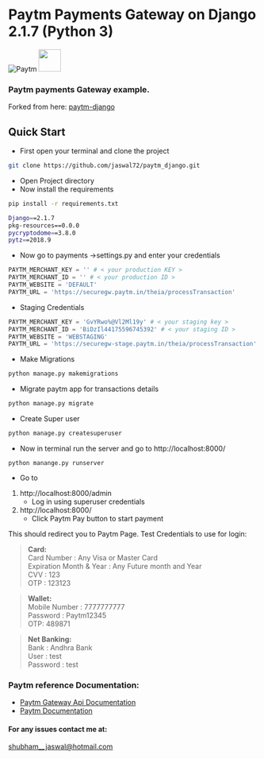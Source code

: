 # Paytm Payments Gateway on Django 2.1.7   (Python 3)
![Paytm](https://upload.wikimedia.org/wikipedia/commons/thumb/4/42/Paytm_logo.png/150px-Paytm_logo.png) <img src="https://static.djangoproject.com/img/logos/django-logo-positive.png"  height="45">

### Paytm payments Gateway example.


Forked from here: [paytm-django](https://github.com/harishbisht/paytm-django)



## Quick Start
* First open your terminal and clone the project

```sh
git clone https://github.com/jaswal72/paytm_django.git
```
* Open Project directory
* Now install the requirements 
```sh
pip install -r requirements.txt
```
```sh
Django==2.1.7
pkg-resources==0.0.0
pycryptodome==3.8.0
pytz==2018.9
```
* Now go to payments ->settings.py and enter your credentials
```py
PAYTM_MERCHANT_KEY = '' # < your production KEY >
PAYTM_MERCHANT_ID = '' # < your production ID >
PAYTM_WEBSITE = 'DEFAULT'
PAYTM_URL = 'https://securegw.paytm.in/theia/processTransaction'
```
* Staging Credentials
```py
PAYTM_MERCHANT_KEY = 'GvYRwo%@Vl2Ml19y' # < your staging key >
PAYTM_MERCHANT_ID = 'BiDzIl44175596745392' # < your staging ID >
PAYTM_WEBSITE = 'WEBSTAGING'
PAYTM_URL = 'https://securegw-stage.paytm.in/theia/processTransaction'
```

* Make Migrations
```sh
python manage.py makemigrations
```

* Migrate paytm app for transactions details
```sh
python manage.py migrate
```

* Create Super user
```sh
python manage.py createsuperuser
```

* Now in terminal run the server and go to http://localhost:8000/
```
python manange.py runserver
```

* Go to

1. http://localhost:8000/admin
    - Log in using superuser credentials
2. http://localhost:8000/
    - Click Paytm Pay button to start payment

This should redirect you to Paytm Page.
Test Credentials to use for login:

> **Card:**  
>   Card Number : Any Visa or Master Card  
>   Expiration Month & Year : Any Future month and Year  
>   CVV : 123  
>   OTP : 123123  


> **Wallet:**  
>   Mobile Number : 7777777777  
>   Password : Paytm12345  
>   OTP: 489871  

> **Net Banking:**  
>   Bank : Andhra Bank  
>   User : test  
>   Password : test  


### Paytm reference Documentation:

 * [Paytm Gateway Api Documentation](https://developer.paytm.com/docs/v1/payment-gateway) 
 * [Paytm Documentation](https://developer.paytm.com/docs)
   
   
#### For any issues contact me at:
shubham__jaswal@hotmail.com
